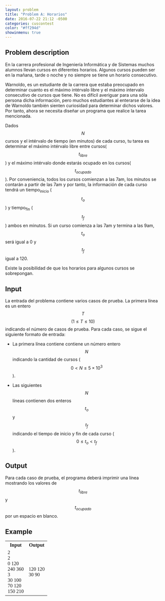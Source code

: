 ```yaml
---
layout: problem
title: "Problem A: Horarios"
date: 2016-07-22 21:12 -0500
categories: cuscontest
color: "#ff294d"
showinmenu: true
---
```


## Problem description

En la carrera profesional de Ingeniería Informática y de Sistemas muchos alumnos llevan cursos en diferentes horarios. Algunos cursos pueden ser en la mañana, tarde o noche y no siempre se tiene un horario consecutivo.

Warnoldo, es un estudiante de la carrera que estaba preocupado en determinar cuanto es el máximo intérvalo libre y el máximo intervalo consecutivo de cursos que tiene. No es difícil averiguar para una sóla persona dicha información, pero muchos estudiantes al enterarse de la idea de Warnoldo también sienten curiosidad para determinar dichos valores. Por tanto, ahora se necesita diseñar un programa que realice la tarea mencionada.

Dados $$N$$ cursos y el intérvalo de tiempo (en minutos) de cada curso, tu tarea es determinar el máximo intérvalo libre entre cursos($$t_{libre}$$) y el máximo intérvalo donde estarás ocupado en los cursos($$t_{ocupado}$$). Por conveniencia, todos los cursos comienzan a las 7am, los minutos se contarán a partir de las 7am y por tanto, la información de cada curso tendrá un <span class="texttt">tiempo<sub>inicio</sub></span> ($$t_o$$) y <span class="texttt">tiempo<sub>fin</sub></span> ($$t_f$$) ambos en minutos. Si un curso comienza a las 7am y termina a las 9am, $$t_o$$ será igual a 0 y $$t_f$$ igual a 120.  

Existe la posibilidad de que los horarios para algunos cursos se sobrepongan.

## Input

La entrada del problema contiene varios casos de prueba. La primera línea es un entero $$T$$ $$(1\leq T \leq 10)$$ indicando el número de casos de prueba. Para cada caso, se sigue el siguiente formato de entrada:

  * La primera línea contiene contiene un número entero $$N$$ indicando la cantidad de cursos ($$0<N\leq 5\times10^3$$).

  * Las siguientes $$N$$ líneas contienen dos enteros $$t_o$$ y $$t_f$$ indicando el tiempo de inicio y fin de cada curso ($$0 \leq t_o < t_f$$).

## Output

Para cada caso de prueba, el programa deberá imprimir una línea mostrando los valores de $$t_{libre}$$ y $$t_{ocupado}$$ por un espacio en blanco.

## Example

<div class="panel panel-default">
  <table class="table" style="font-family:'Lucida Console',monoscape;">
    <tr>
      <th> Input </th>
      <th> Output </th>
    </tr>
    <tr>
      <td>
        2<br>
        2<br>
        0 120<br>
        240 360<br>
        3<br>
        30 100<br>
        70 120<br>
        150 210<br>
      </td>
      <td> 
        120 120<br>
        30 90<br>
      </td>
    </tr>
  </table>
</div>
